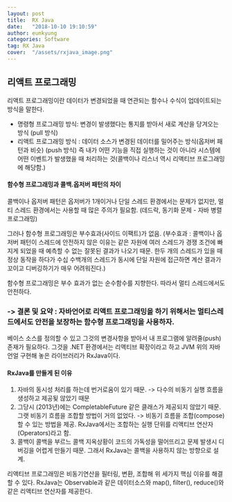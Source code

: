 ```yaml
---
layout: post
title:  RX Java
date:   "2018-10-10 19:10:59"
author: eunkyung
categories: Software
tag: RX Java
cover:  "/assets/rxjava_image.png"
---
```


## 리액트 프로그래밍
리액트 프로그래밍이란 데이터가 변경되었을 때 연관되는 함수나 수식이 업데이트되는 방식을 말한다.
 - 명령형 프로그래밍 방식: 변경이 발생했다는 통지를 받아서 새로 계산을 당겨오는 방식 (pull 방식)
 - 리액트 프로그래밍 방식 : 데이터 소스가 변경된 데이터를 밀어주는 방식(옵저버 패턴과 비슷) (push 방식)
즉 내가 어떤 기능을 직접 실행하는 것이 아니라 시스템에 어떤 이벤트가 발생했을 때 처리하는 것(콜백이나 리스너 역시 리액티브 프로그래밍에 해당함.)

#### 함수형 프로그래밍과 콜백.옵저버 패턴의 차이
콜백이나 옵저버 패턴은 옵저버가 1개이거나 단일 스레드 환경에서는 문제가 없지만, 멀티 스레드 환경에서는 사용할 때 많은 주의가 필요함. (데드락, 동기화 문제 - 자바 병렬 프로그래밍)

그러나 함수형 프로그래밍은 부수효과(사이드 이팩트)가 없음. (부수효과 : 콜백이나 옵저버 패턴이 스레드에 안전하지 않은 이유는 같은 자원에 여러 스레드가 경쟁 조건에 빠지게 되었을 때 예측할 수 없는 잘못된 결과가 나오기 때문. 한두 개의 스레드가 있을 때 정상 동작을 하다가 수십 수백개의 스레드가 동시에 단일 자원에 접근하면 계산 결과가 꼬이고 디버깅하기가 매우 어려워진다.)

함수형 프로그래밍은 부수 효과가 없는 순수함수를 지향한다. 따라서 멀티 스레드에서도 안전하다. 

### -> 결론 및 요약 : 자바언어로 리액트 프로그래밍을 하기 위해서는 멀티스레드에서도 안전을 보장하는 함수형 프로그래밍을 사용하자.

베이스 소스를 정의할 수 있고 그것의 변경사항을 받아서 내 프로그램에 알려줄(push) 존재가 필요하다. 그것을 .NET 환경에서는 리액티브 확장이라고 하고 JVM 위의 자바 언얼 구현해 놓은 라이브러리가 RxJava이다.
 
#### RxJava를 만들게 된 이유
1. 자바의 동시성 처리를 하는데 번거로움이 있기 때문. -> 다수의 비동기 실행 흐름을 생성하고 제공됮 않았기 때문
2. 그당시 (2013년)에는 CompletableFuture 같은 클래스가 제공되지 않았기 때문. 그랫 비동기 흐름을 조합할 방법이 거의 없었다. -> 비동기 흐름을 조합(compose)할 수 있는 방법을 제공. RxJava에서는 조합하는 실행 단위를 리액티브 연산자(Operators)라고 함.
3. 콜백이 콜백을 부르느 콜백 지옥상황이 코드의 가독성을 떨어뜨리고 문제 발생시 디버깅을 어렵게 만들기 때문. 그래서 RxJava는 콜백을 사용하지 않는 방향으로 설계.

리액티브 프로그래밍은 비동기연산을 필터링, 변환, 조합해 위 세가지 핵심 이유를 해결 할 수 있다. RxJava는 Observable과 같은 데이터소스와 map(), filter(), reduce()와 같은 리액티브 연산자를 제공한다.
